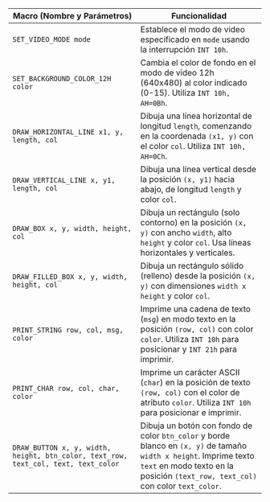 | **Macro (Nombre y Parámetros)** | **Funcionalidad** |
|-------------------------------|--------------------|
| `SET_VIDEO_MODE mode` | Establece el modo de video especificado en `mode` usando la interrupción `INT 10h`. |
| `SET_BACKGROUND_COLOR_12H color` | Cambia el color de fondo en el modo de video 12h (640x480) al color indicado (0-15). Utiliza `INT 10h, AH=0Bh`. |
| `DRAW_HORIZONTAL_LINE x1, y, length, col` | Dibuja una línea horizontal de longitud `length`, comenzando en la coordenada `(x1, y)` con el color `col`. Utiliza `INT 10h, AH=0Ch`. |
| `DRAW_VERTICAL_LINE x, y1, length, col` | Dibuja una línea vertical desde la posición `(x, y1)` hacia abajo, de longitud `length` y color `col`. |
| `DRAW_BOX x, y, width, height, col` | Dibuja un rectángulo (solo contorno) en la posición `(x, y)` con ancho `width`, alto `height` y color `col`. Usa líneas horizontales y verticales. |
| `DRAW_FILLED_BOX x, y, width, height, col` | Dibuja un rectángulo sólido (relleno) desde la posición `(x, y)` con dimensiones `width x height` y color `col`. |
| `PRINT_STRING row, col, msg, color` | Imprime una cadena de texto (`msg`) en modo texto en la posición `(row, col)` con color `color`. Utiliza `INT 10h` para posicionar y `INT 21h` para imprimir. |
| `PRINT_CHAR row, col, char, color` | Imprime un carácter ASCII (`char`) en la posición de texto `(row, col)` con el color de atributo `color`. Utiliza `INT 10h` para posicionar e imprimir. |
| `DRAW_BUTTON x, y, width, height, btn_color, text_row, text_col, text, text_color` | Dibuja un botón con fondo de color `btn_color` y borde blanco en `(x, y)` de tamaño `width x height`. Imprime texto `text` en modo texto en la posición `(text_row, text_col)` con color `text_color`. |
